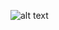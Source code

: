 ![alt text](https://github.com/Zetluis/R_Tidytuesday/blob/master/W49_Toronto_Shelters/Shelters.png)
